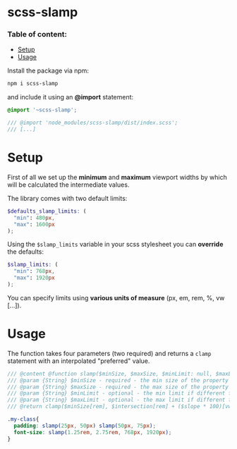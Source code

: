 # scss-slamp
### Table of content:
- [Setup](#setup)
- [Usage](#usage)

Install the package via npm:

``` bash
npm i scss-slamp
```

and include it using an **@import** statement:

``` scss
@import '~scss-slamp';

/// @import 'node_modules/scss-slamp/dist/index.scss';
/// [...]
```

# Setup
First of all we set up the **minimum** and **maximum** viewport widths by which will be calculated the intermediate values.

The library comes with two default limits:

``` scss
$defaults_slamp_limits: (
  "min": 480px, 
  "max": 1600px
);
```

Using the `$slamp_limits` variable in your scss stylesheet you can **override** the defaults:

``` scss
$slamp_limits: (
  "min": 768px,
  "max": 1920px
);
```

You can specify limits using **various units of measure**  (px, em, rem, %, vw [...]).

# Usage
The function takes four parameters (two required) and returns a `clamp` statement with an interpolated "preferred" value.
``` scss
/// @content @function slamp($minSize, $maxSize, $minLimit: null, $maxLimit: null){ ... }
/// @param {String} $minSize - required - the min size of the property (px, em, rem, %, vw [...])
/// @param {String} $maxSize - required - the max size of the property (px, em, rem, %, vw [...])
/// @param {String} $minLimit - optional - the min limit if different from default (px, em, rem, %, vw [...])
/// @param {String} $maxLimit - optional - the max limit if different from default (px, em, rem, %, vw [...])
/// @return clamp($minSize[rem], $intersection[rem] + ($slope * 100)[vw], $maxSize[rem])

.my-class{
  padding: slamp(25px, 50px) slamp(50px, 75px);
  font-size: slamp(1.25rem, 2.75rem, 768px, 1920px);
}

```


